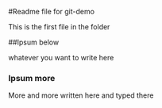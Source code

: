 #Readme file for git-demo

This is the first file in the folder

##Ipsum below

whatever you want to write here

### Ipsum more

More and more written here and typed there